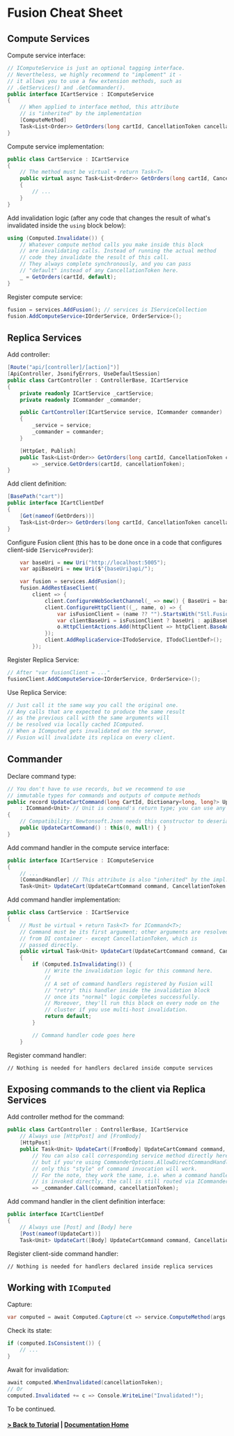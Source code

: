 # Fusion Cheat Sheet

## Compute Services

Compute service interface:
```cs
// IComputeService is just an optional tagging interface.
// Nevertheless, we highly recommend to "implement" it -
// it allows you to use a few extension methods, such as
// .GetServices() and .GetCommander().
public interface ICartService : IComputeService
{
    // When applied to interface method, this attribute 
    // is "inherited" by the implementation
    [ComputeMethod]
    Task<List<Order>> GetOrders(long cartId, CancellationToken cancellationToken = default);
}
```
Compute service implementation:
```cs
public class CartService : ICartService 
{
    // The method must be virtual + return Task<T>
    public virtual async Task<List<Order>> GetOrders(long cartId, CancellationToken cancellationToken)
    {
        // ...
    }
}    
```

Add invalidation logic (after any code that changes the result of what's invalidated inside the `using` block below):
```cs
using (Computed.Invalidate()) {
    // Whatever compute method calls you make inside this block
    // are invalidating calls. Instead of running the actual method 
    // code they invalidate the result of this call.
    // They always complete synchronously, and you can pass
    // "default" instead of any CancellationToken here.
    _ = GetOrders(cartId, default);
}    
```

Register compute service:
```cs
fusion = services.AddFusion(); // services is IServiceCollection
fusion.AddComputeService<IOrderService, OrderService>();
```

## Replica Services

Add controller:
```cs
[Route("api/[controller]/[action]")]
[ApiController, JsonifyErrors, UseDefaultSession]
public class CartController : ControllerBase, ICartService
{
    private readonly ICartService _cartService;
    private readonly ICommander _commander;

    public CartController(ICartService service, ICommander commander) 
    {
        _service = service;
        _commander = commander;
    }    

    [HttpGet, Publish]
    public Task<List<Order>> GetOrders(long cartId, CancellationToken cancellationToken)
        => _service.GetOrders(cartId, cancellationToken);
}
```

Add client definition:
```cs
[BasePath("cart")]
public interface ICartClientDef
{
    [Get(nameof(GetOrders))]
    Task<List<Order>> GetOrders(long cartId, CancellationToken cancellationToken);
}
```

Configure Fusion client (this has to be done once in a code that configures client-side `IServiceProvider`):
```cs
    var baseUri = new Uri("http://localhost:5005");
    var apiBaseUri = new Uri($"{baseUri}api/");

    var fusion = services.AddFusion();
    fusion.AddRestEaseClient(
        client => {
            client.ConfigureWebSocketChannel(_ => new() { BaseUri = baseUri });
            client.ConfigureHttpClient((_, name, o) => {
                var isFusionClient = (name ?? "").StartsWith("Stl.Fusion");
                var clientBaseUri = isFusionClient ? baseUri : apiBaseUri;
                o.HttpClientActions.Add(httpClient => httpClient.BaseAddress = clientBaseUri);
            });
            client.AddReplicaService<ITodoService, ITodoClientDef>();
        });
```

Register Replica Service:
```cs
// After "var fusionClient = ..."
fusionClient.AddComputeService<IOrderService, OrderService>();
```

Use Replica Service:
```cs
// Just call it the same way you call the original one.
// Any calls that are expected to produce the same result
// as the previous call with the same arguments will
// be resolved via locally cached IComputed.
// When a IComputed gets invalidated on the server,
// Fusion will invalidate its replica on every client.
```

## Commander

Declare command type:
```cs
// You don't have to use records, but we recommend to use
// immutable types for commands and outputs of compute methods
public record UpdateCartCommand(long CartId, Dictionary<long, long?> Updates) 
    : ICommand<Unit> // Unit is command's return type; you can use any other
{
    // Compatibility: Newtonsoft.Json needs this constructor to deserialize the record
    public UpdateCartCommand() : this(0, null!) { }
}
```

Add command handler in the compute service interface:
```cs
public interface ICartService : IComputeService
{
    // ...
    [CommandHandler] // This attribute is also "inherited" by the impl.
    Task<Unit> UpdateCart(UpdateCartCommand command, CancellationToken cancellationToken = default);
```

Add command handler implementation:
```cs
public class CartService : ICartService 
{
    // Must be virtual + return Task<T> for ICommand<T>;
    // Command must be its first argument; other arguments are resolved
    // from DI container - except CancellationToken, which is 
    // passed directly.
    public virtual Task<Unit> UpdateCart(UpdateCartCommand command, CancellationToken cancellationToken) 
    {
        if (Computed.IsInvalidating()) {
            // Write the invalidation logic for this command here.
            //
            // A set of command handlers registered by Fusion will
            // "retry" this handler inside the invalidation block
            // once its "normal" logic completes successfully.
            // Moreover, they'll run this block on every node on the 
            // cluster if you use multi-host invalidation.
            return default;
        }

        // Command handler code goes here
    }

```

Register command handler:
```
// Nothing is needed for handlers declared inside compute services
```

## Exposing commands to the client via Replica Services

Add controller method for the command:
```cs
public class CartController : ControllerBase, ICartService
    // Always use [HttpPost] and [FromBody]
    [HttpPost]
    public Task<Unit> UpdateCart([FromBody] UpdateCartCommand command, CancellationToken cancellationToken)
        // You can also call corresponding service method directly here,
        // but if you're using CommanderOptions.AllowDirectCommandHandlerCalls = false,
        // only this "style" of command invocation will work.
        // For the note, they work the same, i.e. when a command handler
        // is invoked directly, the call is still routed via ICommander.
        => _commander.Call(command, cancellationToken);
```        

Add command handler in the client definition interface:
```cs
public interface ICartClientDef 
{
    // Always use [Post] and [Body] here
    [Post(nameof(UpdateCart))]
    Task<Unit> UpdateCart([Body] UpdateCartCommand command, CancellationToken cancellationToken);
```        

Register client-side command handler:
```
// Nothing is needed for handlers declared inside replica services
```

## Working with `IComputed`

Capture:
```cs
var computed = await Computed.Capture(ct => service.ComputeMethod(args, ct), cancellationToken);
```

Check its state:
```cs
if (computed.IsConsistent()) {
    // ...
}
```

Await for invalidation:
```cs
await computed.WhenInvalidated(cancellationToken);
// Or
computed.Invalidated += c => Console.WriteLine("Invalidated!");
```

To be continued.

#### [&gt; Back to Tutorial](./README.md) | [Documentation Home](../index.md)

